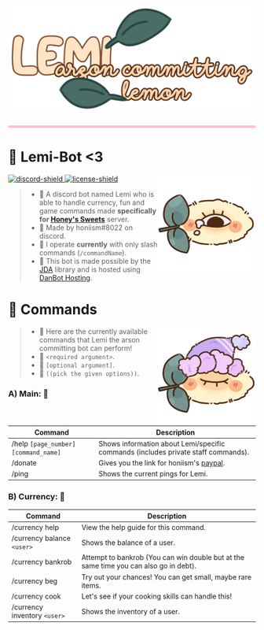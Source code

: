 [discord-shield]: https://discord.com/api/guilds/840978214654181457/widget.png
[discord-invite]: https://discord.gg/7fBW89kEm9
[license]: https://github.com/honiism/lemi-bot/tree/main/LICENSE
[license-shield]: https://img.shields.io/github/license/honiism/lemi-bot
[jda-link]: https://github.com/DV8FromTheWorld/JDA
[dbh-link]: https://danbot.host/
[paypal-link]: https://www.paypal.me/artbyhoneyz

<p align="center">
  <img src="https://github.com/honiism/lemi-bot/blob/assets/assets/LemiTitle.png?raw=true" height="auto" width="500">
</p>

<p align="center">
  <img src="https://github.com/honiism/lemi-bot/blob/assets/assets/Divider.png?raw=true" height="5" width="1000">
</p>

# 🌷 Lemi-Bot <3
<img align="right" src="https://github.com/honiism/lemi-bot/blob/assets/assets/Lemi.png?raw=true" height="auto" width="200">

[ ![discord-shield][] ][discord-invite]
[ ![license-shield][] ][license]

> - 🎀 A discord bot named Lemi who is able to handle currency, fun and game commands made **specifically for [Honey's Sweets][discord-invite]** server.
> - 🌼 Made by honiism#8022 on discord.
> - 🍰 I operate **currently** with only slash commands (`/commandName`).
> - 🍓 This bot is made possible by the [JDA][jda-link] library and is hosted using [DanBot Hosting][dbh-link].

# 🥥 Commands
<img align="right" src="https://github.com/honiism/lemi-bot/blob/assets/assets/LemiSleep.png?raw=true" height="auto" width="200">

> - 🎀 Here are the currently available commands that Lemi the arson committing bot can perform!
> - 🌸 `<required argument>`.
> - 🍙 `[optional argument]`.
> - 🧸 `((pick the given options))`.

### A) Main: 🌊
| Command | Description |
| --- | --- |
| /help `[page_number]` `[command_name]` | Shows information about Lemi/specific commands (includes private staff commands). |
| /donate | Gives you the link for honiism's [paypal][paypal-link]. |
| /ping | Shows the current pings for Lemi. |

### B) Currency: 🌸
| Command | Description |
| --- | --- |
| /currency help | View the help guide for this command. |
| /currency balance `<user>` | Shows the balance of a user. |
| /currency bankrob | Attempt to bankrob (You can win double but at the same time you can also go in debt). |
| /currency beg | Try out your chances! You can get small, maybe rare items. |
| /currency cook | Let's see if your cooking skills can handle this! |
| /currency inventory `<user>` | Shows the inventory of a user. |
